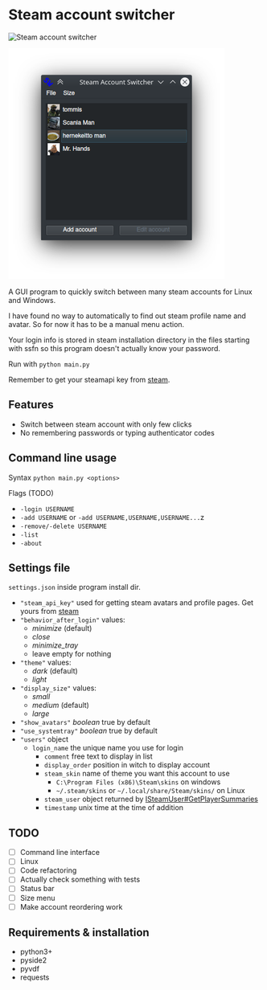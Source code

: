 # Steam account switcher

![Steam account switcher](https://github.com/tommis/steam_account_switcher/workflows/Steam%20account%20switcher/badge.svg?branch=master)

![screenshot](screenshot.png)

A GUI program to quickly switch between many steam accounts for Linux and Windows.

I have found no way to automatically to find out steam profile name and avatar. So for now it has to be a manual menu action.

Your login info is stored in steam installation directory in the files starting with ssfn so this program doesn't actually know your password.

Run with `python main.py`

Remember to get your steamapi key from [steam](https://steamcommunity.com/dev/apikey).

## Features

* Switch between steam account with only few clicks
* No remembering passwords or typing authenticator codes

## Command line usage

Syntax `python main.py <options>`

Flags  (TODO)

* `-login USERNAME`
* `-add USERNAME` or `-add USERNAME,USERNAME,USERNAME...`z
* `-remove/-delete USERNAME`
* `-list`
* `-about`


## Settings file

`settings.json` inside program install dir.

- `"steam_api_key"` used for getting steam avatars and profile pages. Get yours from [steam](https://steamcommunity.com/dev/apikey)
- `"behavior_after_login"` values:
    - *minimize* (default)
    - *close*
    - *minimize_tray*
    - leave empty for nothing
- `"theme"` values:
    - *dark* (default)
    - *light*
- `"display_size"` values:
    - *small*
    - *medium* (default)
    - *large*
- `"show_avatars"` *boolean* true by default
- `"use_systemtray"` *boolean* true by default
- `"users"` object
    - `login_name` the unique name you use for login
        - `comment` free text to display in list
        - `display_order` position in witch to display account
        - `steam_skin` name of theme you want this account to use
            - `C:\Program Files (x86)\Steam\skins` on windows
            - `~/.steam/skins` or `~/.local/share/Steam/skins/` on Linux
        - `steam_user` object returned by [ISteamUser#GetPlayerSummaries](https://partner.steamgames.com/doc/webapi/ISteamUser#GetPlayerSummaries)
        - `timestamp` unix time at the time of addition

## TODO

- [ ] Command line interface
- [ ] Linux
- [ ] Code refactoring
- [ ] Actually check something with tests
- [ ] Status bar
- [ ] Size menu
- [ ] Make account reordering work
        
## Requirements & installation

- python3+
- pyside2
- pyvdf
- requests
